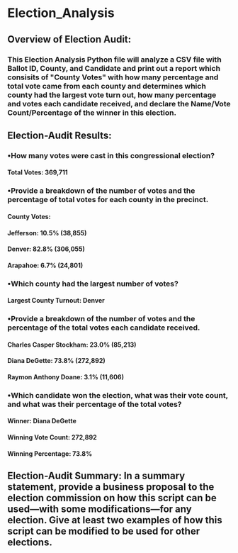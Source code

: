 # Election_Analysis

## Overview of Election Audit: 
### This Election Analysis Python file will analyze a CSV file with Ballot ID, County, and Candidate and print out a report which consisits of "County Votes" with how many percentage and total vote came from each county and determines which county had the largest vote turn out, how many percentage and votes each candidate received, and declare the Name/Vote Count/Percentage of the winner in this election.  
##
## Election-Audit Results: 
### •How many votes were cast in this congressional election?
#### Total Votes: 369,711
### •Provide a breakdown of the number of votes and the percentage of total votes for each county in the precinct.
#### County Votes:
#### Jefferson: 10.5% (38,855)
#### Denver: 82.8% (306,055)
#### Arapahoe: 6.7% (24,801)
### •Which county had the largest number of votes?
#### Largest County Turnout: Denver
### •Provide a breakdown of the number of votes and the percentage of the total votes each candidate received.
#### Charles Casper Stockham: 23.0% (85,213)
#### Diana DeGette: 73.8% (272,892)
#### Raymon Anthony Doane: 3.1% (11,606)
### •Which candidate won the election, what was their vote count, and what was their percentage of the total votes?
#### Winner: Diana DeGette
#### Winning Vote Count: 272,892
#### Winning Percentage: 73.8%
##
## Election-Audit Summary: In a summary statement, provide a business proposal to the election commission on how this script can be used—with some modifications—for any election. Give at least two examples of how this script can be modified to be used for other elections.
